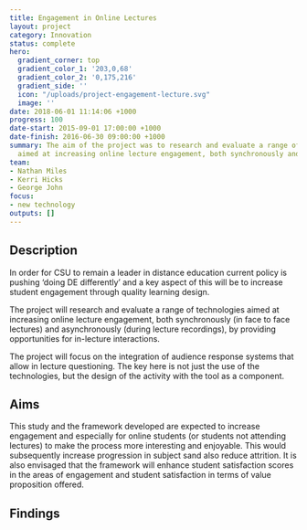 ```yaml
---
title: Engagement in Online Lectures
layout: project
category: Innovation
status: complete
hero:
  gradient_corner: top
  gradient_color_1: '203,0,68'
  gradient_color_2: '0,175,216'
  gradient_side: ''
  icon: "/uploads/project-engagement-lecture.svg"
  image: ''
date: 2018-06-01 11:14:06 +1000
progress: 100
date-start: 2015-09-01 17:00:00 +1000
date-finish: 2016-06-30 09:00:00 +1000
summary: The aim of the project was to research and evaluate a range of technologies
  aimed at increasing online lecture engagement, both synchronously and asynchronously.
team:
- Nathan Miles
- Kerri Hicks
- George John
focus:
- new technology
outputs: []
---
```

## Description

In order for CSU to remain a leader in distance education current policy is pushing ‘doing DE differently’ and a key aspect of this will be to increase student engagement through quality learning design. 

The project will research and evaluate a range of technologies aimed at increasing online lecture engagement, both synchronously (in face to face lectures) and asynchronously (during lecture recordings), by providing opportunities for in-lecture interactions.

The project will focus on the integration of audience response systems that allow in lecture questioning. The key here is not just the use of the technologies, but the design of the activity with the tool as a component. 

## Aims

This study and the framework developed are expected to increase engagement and especially for online students (or students not attending lectures) to make the process more interesting and enjoyable. This would subsequently increase progression in subject sand also reduce attrition. It is also envisaged that the framework will enhance student satisfaction scores in the areas of engagement and student satisfaction in terms of value proposition offered. 

## Findings
